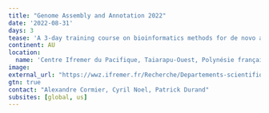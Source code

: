 ```yaml
---
title: "Genome Assembly and Annotation 2022"
date: '2022-08-31'
days: 3
tease: 'A 3-day training course on bioinformatics methods for de novo assembly and structural and functional annotation of genomes using short (Illumina) and long reads (PacBio / Oxford Nanopore) sequencing technologies (will be run in French).'
continent: AU
location:
  name: 'Centre Ifremer du Pacifique, Taiarapu-Ouest, Polynésie française'
image:
external_url: "https://wwz.ifremer.fr/Recherche/Departements-scientifiques/Departement-Infrastructures-de-Recherche-et-Systemes-d-Information/Bioinformatique/Animations-scientifiques/Formations-Bioinformatiques-en-Polynesie-2022"
gtn: true
contact: "Alexandre Cormier, Cyril Noel, Patrick Durand"
subsites: [global, us]
---
```

